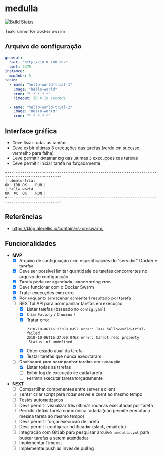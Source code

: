 # medulla

[![Build Status](https://travis-ci.org/calimaborges/medulla.svg?branch=master)](https://travis-ci.org/calimaborges/medulla)

Task runner for docker swarm

## Arquivo de configuração

```yml
general:
  host: "http://10.0.100.157"
  port: 2376
instance:
  maxJobs: 5
tasks:
  - name: "hello-world-trial-1"
    image: "hello-world"
    cron: "* * * * *"
    timeout: 30 # in seconds

  - name: "hello-world-trial-2"
    image: "hello-world"
    cron: "* * * * *"
```

## Interface gráfica

- Deve listar todas as tarefas
- Deve exibir últimas 3 execuções das tarefas (verde em sucesso, vermelho para falha)
- Deve permitir detalhar log das últimas 3 execuções das tarefas
- Deve permitir iniciar tarefa na forçadamente

```
+----------------------------------------------------------------------------------------------+
| ubuntu-trial                                                               OK  ERR OK    RUN |
| hello-world                                                                OK  OK  OK    RUN |
+----------------------------------------------------------------------------------------------+
```

## Referências

- https://blog.alexellis.io/containers-on-swarm/

## Funcionalidades

- **MVP**
  - [x] Arquivo de configuração com especificações do "servidor" Docker e tarefas
  - [x] Deve ser possível limitar quantidade de tarefas concorrentes no arquivo de configuração
  - [x] Tarefa pode ser agendada usando string cron
  - [x] Deve funcionar com o Docker Swarm
  - [x] Tratar execuções com erro
  - [x] Por enquanto armazenar somente 1 resultado por tarefa
  - [ ] RESTful API para acompanhar tarefas em execução
    - [x] Listar tarefas (baseado no `config.yaml`)
    - [x] Criar Factory / Classes ?
    - [x] Tratar erro:
      ```
      2018-10-06T16:27:00.045Z error: Task hello-world-trial-1 failed
      2018-10-06T16:27:00.046Z error: Cannot read property 'Status' of undefined
      ```
    - [x] Obter estado atual da tarefa
    - [x] Testar tarefas que nunca executaram
  - [ ] Dashboard para acompanhar tarefas em execução
    - [x] Listar todas as tarefas
    - [ ] Exibir log de execução de cada tarefa
    - [ ] Permitir executar tarefa forçadamente
- **NEXT**
  - [ ] Compartilhar componentes entre server e client
  - [ ] Tentar criar script para rodar server e client ao mesmo tempo
  - [ ] Testes automatizados
  - [ ] Deve permitir visualizar três últimas rodadas executadas por tarefa
  - [ ] Permitir definir tarefa como única rodada (não permite executar a mesma tarefa ao mesmo tempo)
  - [ ] Deve permitir forçar execução de tarefa
  - [ ] Deve permitir configurar notificador (slack, email etc)
  - [ ] Integração com GitLab para pesquisar arquivo `.medulla.yml` para buscar tarefas a serem agendadas
  - [ ] Implementar Timeout
  - [ ] Implementar push ao invés de pulling
